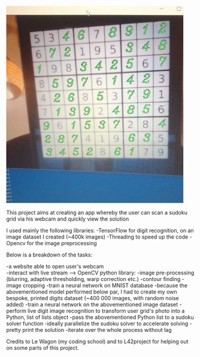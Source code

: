 ![sudoku_live_solver](https://raw.githubusercontent.com/Clement-Lelievre/live_sudoku/master/sudoku_live_solver.JPG)

This project aims at creating an app whereby the user can scan a sudoku grid via his webcam and quickly view the solution

I used mainly the following libraries:
-TensorFlow for digit recognition, on an image dataset I created (~400k images)
-Threading to speed up the code
-Opencv for the image preprocessing

Below is a breakdown of the tasks:

-a website able to open user's webcam  
-interact with live stream --> OpenCV python library:
   -image pre-processing (blurring, adaptive thresholding, warp correction etc.)
   -contour finding
   -image cropping
-train a neural network on MNIST database
-because the abovementioned model performed below par, I had to create my own bespoke, printed digits dataset (~400 000 images, with random noise added)
-train a neural network on the abovementioned image dataset
-perform live digit image recognition to transform user grid's photo into a Python, list of lists object 
-pass the abovementioned Python list to a sudoku solver function 
-ideally parallelize the sudoku solver to accelerate solving 
-pretty print the solution
-iterate over the whole process without lag

Credits to Le Wagon (my coding school) and to L42project for helping out on some parts of this project.
